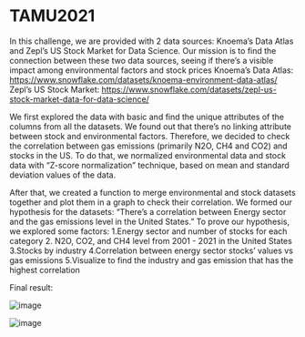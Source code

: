 # TAMU2021 
In this challenge, we are provided with 2 data sources: Knoema’s Data Atlas and Zepl’s US Stock Market for Data Science. Our mission is to find the connection between these two data sources, seeing if there’s a visible impact among environmental factors and stock prices
Knoema’s Data Atlas: https://www.snowflake.com/datasets/knoema-environment-data-atlas/
Zepl’s US Stock Market: https://www.snowflake.com/datasets/zepl-us-stock-market-data-for-data-science/

We first explored the data with basic and find the unique attributes of the columns from all the datasets. We found out that there’s no linking attribute between stock and environmental factors. Therefore, we decided to check the correlation between gas emissions (primarily N2O, CH4 and CO2) and stocks in the US. To do that, we normalized environmental data and stock data with “Z-score normalization” technique, based on mean and standard deviation values of the data.
 
After that, we created a function to merge environmental and stock datasets together and plot them in a graph to check their correlation. We formed our hypothesis for the datasets: “There’s a correlation between Energy sector and the gas emissions level in the United States.”
To prove our hypothesis, we explored some factors:
1.Energy sector and number of stocks for each category
2. N2O, CO2, and CH4 level from 2001 - 2021 in the United States
3.Stocks by industry
4.Correlation between energy sector stocks’ values vs gas emissions
5.Visualize to find the industry and gas emission that has the highest correlation

Final result:

![image](https://user-images.githubusercontent.com/59891364/137635572-9ce42ef8-613a-4cbe-90d5-e78691284346.png)

![image](https://user-images.githubusercontent.com/59891364/137635575-289509b0-c0ef-4241-b804-6b2cd1de6534.png)
